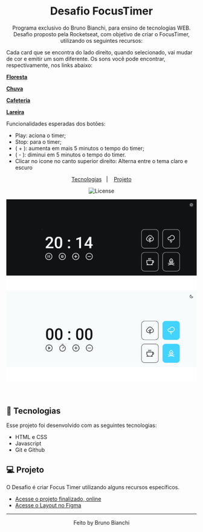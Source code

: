 <h1 align="center"> Desafio FocusTimer </h1>

<p align="center">
Programa exclusivo do Bruno Bianchi, para ensino de tecnologias WEB. <br/>
Desafio proposto pela Rocketseat, com objetivo de criar o FocusTimer, utilizando os seguintes recursos:

Cada card que se encontra do lado direito, quando selecionado, vai mudar de cor e emitir um som diferente. Os sons você pode encontrar, respectivamente, nos links abaixo:

[**Floresta**](https://drive.google.com/file/d/1CRHkV72WUMdcqec5GT_KdsqFz0z3VAOA/view)

[**Chuva**](https://drive.google.com/file/d/1Ip8xBqAUJ-bty51Wz8JBtX_bWXCgA0P2/view)

[**Cafeteria**](https://drive.google.com/file/d/1OxLKpCwg2wrxXFNUHgZxJ51QEt0ac5RA/view)

[**Lareira**](https://drive.google.com/file/d/1MakaBPxJvTa_whaSM3kEbRcxiVd1GRCB/view)

Funcionalidades esperadas dos botões:

- Play: aciona o timer;
- Stop: para o timer;
- ( + ): aumenta em mais 5 minutos o tempo do timer;
- ( - ): diminui em 5 minutos o tempo do timer.
- Clicar no icone no canto superior direito: Alterna entre o tema claro e escuro 

</p>

<p align="center">
  <a href="#-tecnologias">Tecnologias</a>&nbsp;&nbsp;&nbsp;|&nbsp;&nbsp;&nbsp;
  <a href="#-projeto">Projeto</a>
<p align="center">
  <img alt="License" src="https://img.shields.io/static/v1?label=license&message=MIT&color=49AA26&labelColor=000000">
</p>
<p align="center">
  <img alt="" src="./assets/img1.png">
  <img alt="" src="./assets/img2.png">
</p>

<br>

## 🚀 Tecnologias

Esse projeto foi desenvolvido com as seguintes tecnologias:

- HTML e CSS
- Javascript
- Git e Github

## 💻 Projeto

O Desafio é criar Focus Timer utilizando alguns recursos específicos.

- [Acesse o projeto finalizado, online](https://brunobianchi13.github.io/Desafio-Focus-Timer/)
- [Acesse o Layout no Figma](https://www.figma.com/file/2PHsiNACU7z213ktnZvfUg/Stage-05---Focus-Timer-2.0-(Copy)?type=design&node-id=0-1&mode=design&t=S0KryFtfzNsrxjWN-0)

---

<p align="center">
Feito by Bruno Bianchi
</p>
